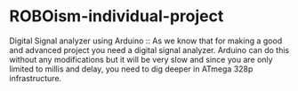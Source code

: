 # ROBOism-individual-project
Digital Signal analyzer using Arduino :: As we know that for making a good and advanced project you need a digital signal analyzer. Arduino can do this without any modifications but it will be very slow and since you are only limited to millis and delay, you need to dig deeper in ATmega 328p infrastructure. 
